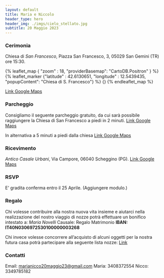 ```yaml
---
layout: default
title: Maria e Niccolo
header_type: hero
header_img: ./imgs/cielo_stellato.jpg
subtitle: 20 Maggio 2023
---
```


### Cerimonia
Chiesa di _San Francesco_, Piazza San Francesco, 3, 05029 San Gemini (TR) ore 15:30.

{% leaflet_map { "zoom" : 18,
                 "providerBasemap": "CartoDB.Positron" } %}
    {% leaflet_marker {"latitude" : 42.6130651,
                       "longitude" : 12.5439435,
                       "popupContent": "Chiesa di S. Francesco"} %}
    {}
{% endleaflet_map %}

[Link Google Maps](https://www.google.com/maps/place/Chiesa+di+San+Francesco/@42.6130651,12.5439435,851m/data=!3m2!1e3!4b1!4m5!3m4!1s0x132ee5c3f5e6a077:0x3de741ff3d87d5bf!8m2!3d42.6130651!4d12.5461322 )

### Parcheggio
Consigliamo il seguente parcheggio gratuito, da cui sarà possibile raggiungere la Chiesa di San Francesco a piedi in 2 minuti. [Link Google Maps](https://www.google.com/maps/place/Parcheggio/@42.6133476,12.5475215,301m/data=!3m1!1e3!4m13!1m7!3m6!1s0x132ee5c5dffb05b3:0x4d53041d026992ce!2s05029+San+Gemini+TR!3b1!8m2!3d42.6116752!4d12.547853!3m4!1s0x132ee5c9291701b1:0xfae25c07fd503733!8m2!3d42.6135286!4d12.5473304)

In alternativa a 5 minuti a piedi dalla chiesa [Link Google Maps](https://www.google.com/maps/place/Parcheggio+gratuito/@42.6121242,12.5461801,301m/data=!3m1!1e3!4m13!1m7!3m6!1s0x132ee5c5dffb05b3:0x4d53041d026992ce!2s05029+San+Gemini+TR!3b1!8m2!3d42.6116752!4d12.547853!3m4!1s0x0:0x35dc61ca00936144!8m2!3d42.6123248!4d12.5450109)

### Ricevimento
_Antico Casale Urbani_, Via Campore, 06040 Scheggino (PG). [Link Google Maps](https://www.google.it/maps/place/Antico+Casale+Urbani/@42.7198845,12.8292233,626m/data=!3m2!1e3!4b1!4m8!3m7!1s0x132e5f12120ab247:0x1f2c30dea7468932!5m2!4m1!1i2!8m2!3d42.7198845!4d12.831412)

### RSVP
E' gradita conferma entro il 25 Aprile. (Aggiungere modulo.)

### Regalo
Chi volesse contribuire alla nostra nuova vita insieme e aiutarci nella realizzazione del nostro viaggio di nozze potrà effettuare un bonifico intestato a: 
_Maria Novelli_
Causale: Regalo Matrimonio
**IBAN:  IT40N0306972530100000003268**

Chi invece volesse concorrere all’acquisto di alcuni oggetti per la nostra futura casa potrà partecipare alla seguente lista nozze: [Link](#)

### Contatti
Email: marianicco20maggio23@gmail.com
Maria: 3408372554
Nicco: 3349785182



